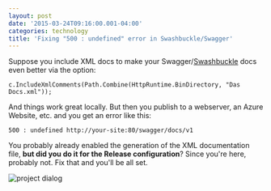 ```yaml
---
layout: post
date: '2015-03-24T09:16:00.001-04:00'
categories: technology
title: 'Fixing "500 : undefined" error in Swashbuckle/Swagger'
---
```


Suppose you include XML docs to make your Swagger/[Swashbuckle](https://github.com/domaindrivendev/Swashbuckle) docs even better via the option:

    c.IncludeXmlComments(Path.Combine(HttpRuntime.BinDirectory, "Das Docs.xml"));

And things work great locally. But then you publish to a webserver, an Azure Website, etc. and you get an error like this:

    500 : undefined http://your-site:80/swagger/docs/v1

You probably already enabled the generation of the XML documentation file, **but did you do it for the Release configuration**? Since you're here, probably not. Fix that and you'll be all set.

![project dialog](project-dialog.png)